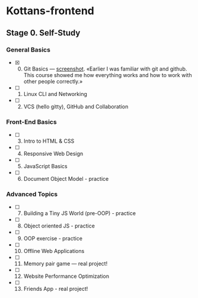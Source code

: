 # Kottans-frontend

## Stage 0. Self-Study

### General Basics
- [x] 0. Git Basics — <a href="https://raw.githubusercontent.com/alexdefender/kottans-frontend/master/git_basics/Screenshot_2018-12-08_06-42-22.png">screenshot</a>. «Earlier I was familiar with git and github. This course showed me how everything works and how to work with other people correctly.»
- [ ] 1. Linux CLI and Networking
- [ ] 2. VCS (hello gitty), GitHub and Collaboration

### Front-End Basics
- [ ] 3. Intro to HTML & CSS
- [ ] 4. Responsive Web Design
- [ ] 5. JavaScript Basics
- [ ] 6. Document Object Model - practice

### Advanced Topics
- [ ] 7. Building a Tiny JS World (pre-OOP) - practice
- [ ] 8. Object oriented JS - practice
- [ ] 9. OOP exercise - practice
- [ ] 10. Offline Web Applications
- [ ] 11. Memory pair game — real project!
- [ ] 12. Website Performance Optimization
- [ ] 13. Friends App - real project!
